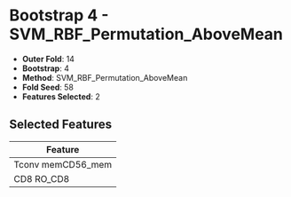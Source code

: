 # Bootstrap 4 - SVM_RBF_Permutation_AboveMean

- **Outer Fold**: 14
- **Bootstrap**: 4
- **Method**: SVM_RBF_Permutation_AboveMean
- **Fold Seed**: 58
- **Features Selected**: 2

## Selected Features

| Feature |
|---------|
| Tconv memCD56_mem |
| CD8 RO_CD8 |
